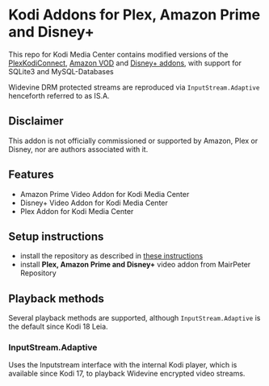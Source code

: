 # Kodi Addons for Plex, Amazon Prime and Disney+ 

This repo for Kodi Media Center contains modified versions of the [PlexKodiConnect](https://github.com/croneter/PlexKodiConnect), [Amazon VOD](https://github.com/Sandmann79/xbmc) and [Disney+ addons](https://github.com/matthuisman/slyguy.addons/), with support for SQLite3 and MySQL-Databases

Widevine DRM protected streams are reproduced via `InputStream.Adaptive` henceforth referred to as IS.A.

## Disclaimer
This addon is not officially commissioned or supported by Amazon, Plex or Disney, nor are authors associated with it. 


## Features
* Amazon Prime Video Addon for Kodi Media Center
* Disney+ Video Addon  for Kodi Media Center
* Plex Addon for Kodi Media Center


## Setup instructions
* install the repository as described in [these instructions](https://github.com/PeterMair/kodiaddons/tree/main/xbmc)
* install **Plex, Amazon Prime and Disney+** video addon from MairPeter Repository

## Playback methods
Several playback methods are supported, although `InputStream.Adaptive` is the default since Kodi 18 Leia.

### InputStream.Adaptive
Uses the Inputstream interface with the internal Kodi player, which is available since Kodi 17, to playback Widevine encrypted video streams.